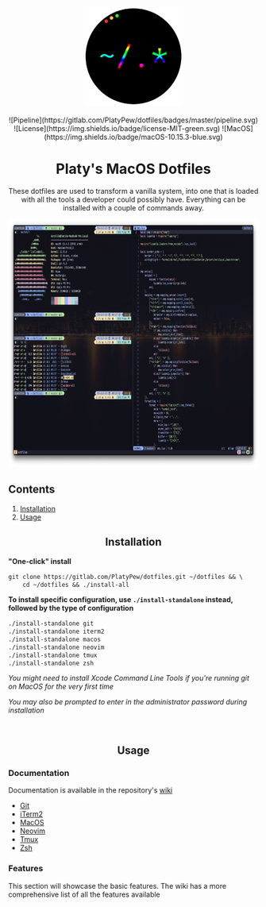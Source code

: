 <div align="center">
    <img width="200" height="200" src="images/logo_circle.png"/>
    <br/>
    <br/>
    ![Pipeline](https://gitlab.com/PlatyPew/dotfiles/badges/master/pipeline.svg)
    <br/>
    ![License](https://img.shields.io/badge/license-MIT-green.svg)
    ![MacOS](https://img.shields.io/badge/macOS-10.15.3-blue.svg)
    <br/>
    <h1>Platy's MacOS Dotfiles</h1>
    <p>These dotfiles are used to transform a vanilla system, into one that is loaded with all the tools a developer could possibly have. Everything can be installed with a couple of commands away.</p>
    <img width="800" height="500" src="images/money_shot.png"/>
    <br/>
</div>

## Contents 
1. [Installation](#installation)
2. [Usage](#usage)

<div align="center">
    <h2>Installation</h2>
</div>

**"One-click" install**
```
git clone https://gitlab.com/PlatyPew/dotfiles.git ~/dotfiles && \
    cd ~/dotfiles && ./install-all
```

**To install specific configuration, use `./install-standalone` instead, followed by the type of configuration**
```
./install-standalone git
./install-standalone iterm2
./install-standalone macos
./install-standalone neovim
./install-standalone tmux
./install-standalone zsh
```

_You might need to install Xcode Command Line Tools if you're running git on MacOS for the very first time_

_You may also be prompted to enter in the administrator password during installation_

<br/>
<div align="center">
    <h2>Usage</h2>
</div>

### Documentation
Documentation is available in the repository's [wiki](https://gitlab.com/PlatyPew/dotfiles/-/wikis/home)
- [Git](https://gitlab.com/PlatyPew/dotfiles/-/wikis/Configurations/Git)
- [iTerm2](https://gitlab.com/PlatyPew/dotfiles/-/wikis/Configurations/Iterm2)
- [MacOS](https://gitlab.com/PlatyPew/dotfiles/-/wikis/Configurations/MacOS)
- [Neovim](https://gitlab.com/PlatyPew/dotfiles/-/wikis/Configurations/Neovim)
- [Tmux](https://gitlab.com/PlatyPew/dotfiles/-/wikis/Configurations/Tmux)
- [Zsh](https://gitlab.com/PlatyPew/dotfiles/-/wikis/Configurations/Zsh)

### Features
This section will showcase the basic features.
The wiki has a more comprehensive list of all the features available
